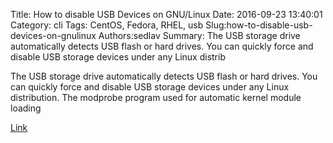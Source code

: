Title: How to  disable USB Devices on GNU/Linux
Date: 2016-09-23 13:40:01
Category: cli
Tags: CentOS, Fedora, RHEL, usb
Slug:how-to-disable-usb-devices-on-gnulinux
Authors:sedlav
Summary: The USB storage drive automatically detects USB flash or hard drives. You can quickly force and disable USB storage devices under any Linux distrib

> 
The USB storage drive automatically detects USB flash or hard drives. You can quickly force and disable USB storage devices under any Linux distribution. The modprobe program used for automatic kernel module loading

[Link](http://www.cyberciti.biz/faq/linux-disable-modprobe-loading-of-usb-storage-driver/)
